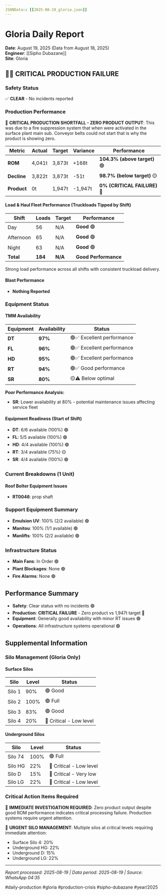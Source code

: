 ```yaml
---
JSONData:: [[2025-08-19_gloria.json]]
---
```


# Gloria Daily Report
**Date**: August 19, 2025 (Data from August 18, 2025)  
**Engineer**: [[Sipho Dubazane]]  
**Site**: Gloria  

## 🔴🚨 CRITICAL PRODUCTION FAILURE

### Safety Status
✅ **CLEAR** - No incidents reported

### Production Performance
🔴 **CRITICAL PRODUCTION SHORTFALL - ZERO PRODUCT OUTPUT**: This was due to a fire suppression system that when were activated in the surface plant main sub. Conveyor belts could not start that is why the product is showing zero.

| Metric | Actual | Target | Variance | Performance |
|--------|--------|--------|----------|-------------|
| **ROM** | 4,041t | 3,873t | +168t | **104.3% (above target)** 🟢 |
| **Decline** | 3,822t | 3,873t | -51t | **98.7% (below target)** 🟡 |
| **Product** | 0t | 1,947t | -1,947t | **0% (CRITICAL FAILURE)** 🔴 |

#### Load & Haul Fleet Performance (Truckloads Tipped by Shift)
| Shift | Loads | Target | Performance |
|-------|-------|--------|-------------|
| Day | 56 | N/A | **Good** 🟢 |
| Afternoon | 65 | N/A | **Good** 🟢 |
| Night | 63 | N/A | **Good** 🟢 |
| **Total** | **184** | **N/A** | **Good Performance** |

Strong load performance across all shifts with consistent truckload delivery.

#### Blast Performance
- **Nothing Reported**

### Equipment Status

#### TMM Availability
| Equipment | Availability | Status |
|-----------|-------------|---------|
| **DT** | **97%** | 🟢✅ Excellent performance |
| **FL** | **96%** | 🟢✅ Excellent performance |
| **HD** | **95%** | 🟢✅ Excellent performance |
| **RT** | **94%** | 🟢✅ Good performance |
| **SR** | **80%** | 🟡⚠️ Below optimal |

**Poor Performance Analysis:**
- **SR**: Lower availability at 80% - potential maintenance issues affecting service fleet

#### Equipment Readiness (Start of Shift)
- **DT**: 6/6 available (100%) 🟢
- **FL**: 5/5 available (100%) 🟢
- **HD**: 4/4 available (100%) 🟢
- **RT**: 3/4 available (75%) 🟡
- **SR**: 4/4 available (100%) 🟢

### Current Breakdowns (1 Unit)

#### Roof Bolter Equipment Issues
- **RT0046**: prop shaft

### Support Equipment Summary
- **Emulsion UV**: 100% (2/2 available) 🟢
- **Manitou**: 100% (1/1 available) 🟢
- **Manlifts**: 100% (2/2 available) 🟢

### Infrastructure Status
- **Main Fans**: In Order 🟢
- **Plant Blockages**: None 🟢
- **Fire Alarms**: None 🟢

## Performance Summary
- **Safety**: Clear status with no incidents 🟢
- **Production**: **CRITICAL FAILURE** - Zero product vs 1,947t target 🔴
- **Equipment**: Generally good availability with minor RT issues 🟢
- **Operations**: All infrastructure systems operational 🟢

## Supplemental Information

### Silo Management (Gloria Only)
#### Surface Silos
| Silo | Level | Status |
|------|-------|--------|
| Silo 1 | 90% | 🟢 Good |
| Silo 2 | 100% | 🟢 Full |
| Silo 3 | 83% | 🟢 Good |
| Silo 4 | 20% | 🔴 Critical - Low level |

#### Underground Silos
| Silo | Level | Status |
|------|-------|--------|
| Silo 74 | 100% | 🟢 Full |
| Silo HG | 22% | 🔴 Critical - Low level |
| Silo D | 15% | 🔴 Critical - Very low |
| Silo LG | 22% | 🔴 Critical - Low level |

### Critical Action Items Required

🚨 **IMMEDIATE INVESTIGATION REQUIRED**: Zero product output despite good ROM performance indicates critical processing failure. Production systems require urgent attention.

🔴 **URGENT SILO MANAGEMENT**: Multiple silos at critical levels requiring immediate attention:
- Surface Silo 4: 20%
- Underground HG: 22%  
- Underground D: 15%
- Underground LG: 22%

---
*Report processed: 2025-08-19 | Data period: 2025-08-19 | Source: WhatsApp 04:35*

#daily-production #gloria #production-crisis #sipho-dubazane #year/2025
